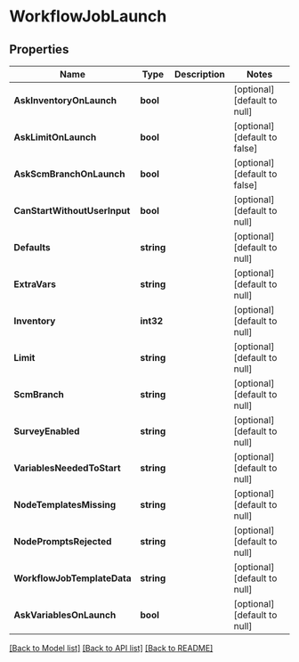 # WorkflowJobLaunch

## Properties
Name | Type | Description | Notes
------------ | ------------- | ------------- | -------------
**AskInventoryOnLaunch** | **bool** |  | [optional] [default to null]
**AskLimitOnLaunch** | **bool** |  | [optional] [default to false]
**AskScmBranchOnLaunch** | **bool** |  | [optional] [default to false]
**CanStartWithoutUserInput** | **bool** |  | [optional] [default to null]
**Defaults** | **string** |  | [optional] [default to null]
**ExtraVars** | **string** |  | [optional] [default to null]
**Inventory** | **int32** |  | [optional] [default to null]
**Limit** | **string** |  | [optional] [default to null]
**ScmBranch** | **string** |  | [optional] [default to null]
**SurveyEnabled** | **string** |  | [optional] [default to null]
**VariablesNeededToStart** | **string** |  | [optional] [default to null]
**NodeTemplatesMissing** | **string** |  | [optional] [default to null]
**NodePromptsRejected** | **string** |  | [optional] [default to null]
**WorkflowJobTemplateData** | **string** |  | [optional] [default to null]
**AskVariablesOnLaunch** | **bool** |  | [optional] [default to null]

[[Back to Model list]](../README.md#documentation-for-models) [[Back to API list]](../README.md#documentation-for-api-endpoints) [[Back to README]](../README.md)

